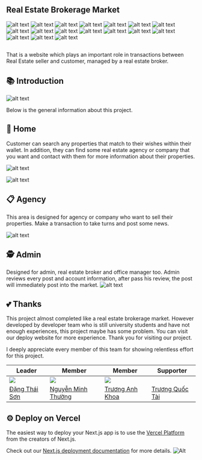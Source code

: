 ## Real Estate Brokerage Market

![alt text](https://img.shields.io/badge/Visual_Studio_Code-0078D4?style=for-the-badge&logo=visual%20studio%20code&logoColor=white)
![alt text](https://img.shields.io/badge/TypeScript-007ACC?style=for-the-badge&logo=typescript&logoColor=white)
![alt text](https://img.shields.io/badge/next%20js-000000?style=for-the-badge&logo=nextdotjs&logoColor=white)
![alt text](https://img.shields.io/badge/React-20232A?style=for-the-badge&logo=react&logoColor=61DAFB)
![alt text](https://img.shields.io/badge/Tailwind_CSS-38B2AC?style=for-the-badge&logo=tailwind-css&logoColor=white)
![alt text](https://img.shields.io/badge/React_Query-FF4154?style=for-the-badge&logo=ReactQuery&logoColor=white)
![alt text](https://img.shields.io/badge/Socket.io-010101?&style=for-the-badge&logo=Socket.io&logoColor=white)
![alt text](https://img.shields.io/badge/Amazon_AWS-FF9900?style=for-the-badge&logo=amazonaws&logoColor=white)
![alt text](https://img.shields.io/badge/MySQL-005C84?style=for-the-badge&logo=mysql&logoColor=white)
![alt text](https://img.shields.io/badge/nestjs-E0234E?style=for-the-badge&logo=nestjs&logoColor=white)
![alt text](https://img.shields.io/badge/Node%20js-339933?style=for-the-badge&logo=nodedotjs&logoColor=white)
![alt text](https://img.shields.io/badge/Prisma-3982CE?style=for-the-badge&logo=Prisma&logoColor=white)
![alt text](https://img.shields.io/badge/Vite-B73BFE?style=for-the-badge&logo=vite&logoColor=FFD62E)
![alt text](https://img.shields.io/badge/Vercel-000000?style=for-the-badge&logo=vercel&logoColor=white)
![alt text](https://img.shields.io/badge/docker-%230db7ed.svg?style=for-the-badge&logo=docker&logoColor=white)
![alt text](https://img.shields.io/badge/Figma-F24E1E?style=for-the-badge&logo=figma&logoColor=white)
![alt text](https://img.shields.io/badge/Notion-000000?style=for-the-badge&logo=notion&logoColor=white)

##
That is a website which plays an important role in transactions between Real Estate seller and customer, managed by a real estate broker.
## 📚 Introduction
![alt text](https://github.com/minhthuong031103/SE100_RealEstate/blob/dev_Son/public/ReadmeImage/intro.png)

Below is the general information about this project.
## 🏡 Home
Customer can search any properties that match to their wishes within their wallet. In addition, they can find some real estate agency or company that you want and contact with them for more information about their properties.

![alt text](https://github.com/minhthuong031103/SE100_RealEstate/blob/dev_Son/public/ReadmeImage/home.png)

![alt text](https://github.com/minhthuong031103/SE100_RealEstate/blob/dev_Son/public/ReadmeImage/detail.png)

## 📋 Agency 
This area is designed for agency or company who want to sell their properties. Make a transaction to take turns and post some news.

![alt text](https://github.com/minhthuong031103/SE100_RealEstate/blob/dev_Son/public/ReadmeImage/agency.png)

## 🕵️ Admin
Designed for admin, real estate broker and office manager too. Admin reviews every post and account information, after pass his review, the post will immediately post into the market.
![alt text](https://github.com/minhthuong031103/SE100_RealEstate/blob/dev_Son/public/ReadmeImage/admin.png)
## 💕 Thanks
This project almost completed like a real estate brokerage market. However developed by developer team who is still university students and have not enough experiences, this project maybe has some problem. You can visit our deploy website for more experience. Thank you for visiting our project.

I deeply appreciate every member of this team for showing relentless effort for this project.

|  Leader  |  Member | Member | Supporter 
| ------------- | ------------- | --------------------------|------------------------|
|[![](https://avatars.githubusercontent.com/u/116157535?size=160)](https://github.com/SonDangUIT1111)|[![](https://avatars.githubusercontent.com/u/101078033?size=160)](https://github.com/minhthuong031103)|[![](https://avatars.githubusercontent.com/u/30335268?size=160)](https://github.com/anhkhoatqt11)|[![]()](https://github.com/huutaiii)
[Đặng Thái Sơn](https://github.com/SonDangUIT1111)|[Nguyễn Minh Thường](https://github.com/minhthuong031103)|[Trương Anh Khoa](https://github.com/anhkhoatqt11)|[Trương Quốc Tài](https://github.com/huutaiii)

## ⚙ Deploy on Vercel

The easiest way to deploy your Next.js app is to use the [Vercel Platform](https://vercel.com/new?utm_medium=default-template&filter=next.js&utm_source=create-next-app&utm_campaign=create-next-app-readme) from the creators of Next.js.

Check out our [Next.js deployment documentation](https://nextjs.org/docs/deployment) for more details.
![Alt](https://repobeats.axiom.co/api/embed/09728e67fa78c31f2735eebf8f3feb7075695039.svg "Repobeats analytics image")
